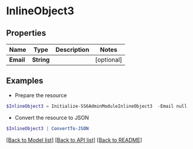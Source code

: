 # InlineObject3
## Properties

Name | Type | Description | Notes
------------ | ------------- | ------------- | -------------
**Email** | **String** |  | [optional] 

## Examples

- Prepare the resource
```powershell
$InlineObject3 = Initialize-SS6AdminModuleInlineObject3  -Email null
```

- Convert the resource to JSON
```powershell
$InlineObject3 | ConvertTo-JSON
```

[[Back to Model list]](../README.md#documentation-for-models) [[Back to API list]](../README.md#documentation-for-api-endpoints) [[Back to README]](../README.md)

